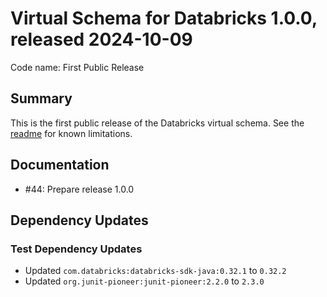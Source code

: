 # Virtual Schema for Databricks 1.0.0, released 2024-10-09

Code name: First Public Release

## Summary

This is the first public release of the Databricks virtual schema. See the [readme](../../README.md#known-limitations) for known limitations.

## Documentation

* #44: Prepare release 1.0.0

## Dependency Updates

### Test Dependency Updates

* Updated `com.databricks:databricks-sdk-java:0.32.1` to `0.32.2`
* Updated `org.junit-pioneer:junit-pioneer:2.2.0` to `2.3.0`
